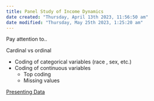 ```yaml
---
title: Panel Study of Income Dynamics
date created: "Thursday, April 13th 2023, 11:56:50 am"
date modified: "Thursday, May 25th 2023, 1:25:20 am"
---
```


Pay attention to..

Cardinal vs ordinal

* Coding of categorical variables (race , sex, etc.)
* Coding of continuous variables
  * Top coding
  * Missing values

[Presenting Data](Presenting%20Data.md)
